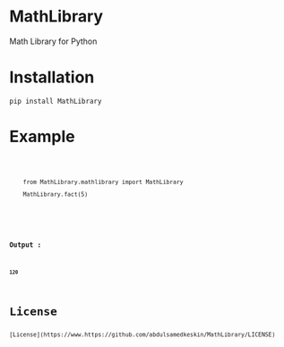 # MathLibrary
Math Library for Python

<h1>Installation</h1>
<pre><code>pip install MathLibrary</code></pre>

<h1>Example</h1>
<pre>
<code class="python">
        
        from MathLibrary.mathlibrary import MathLibrary
        
        MathLibrary.fact(5)
        
        
<code>
</pre>
<h3>Output : </h3>
<h4><pre><code>120</code></pre></h4>
<h1>License</h1>
[License](https://www.https://github.com/abdulsamedkeskin/MathLibrary/LICENSE)

